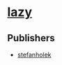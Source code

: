 # [lazy](https://pypi.org/project/lazy)



## Publishers
- [stefanholek](https://pypi.org/user/stefanholek)


